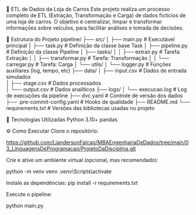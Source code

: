 🚗 ETL de Dados da Loja de Carros
Este projeto realiza um processo completo de ETL (Extração, Transformação e Carga) de dados fictícios de uma loja de carros. O objetivo é centralizar, limpar e transformar informações sobre veículos, para facilitar análises e tomada de decisões.

📂 Estrutura do Projeto
pipeline/
├── src/
│   ├── main.py                # Executável principal
│   ├── task.py                # Definição da classe base Task
│   ├── pipeline.py            # Definição da classe Pipeline
│   ├── tasks/
│   │   ├── extrair.py         # Tarefa: Extração
│   │   ├── transformar.py     # Tarefa: Transformação
│   │   └── carregar.py        # Tarefa: Carga
│   └── utils/
│       └── logger.py          # Funções auxiliares (log, tempo, etc)
├── data/
│   ├── input.csv              # Dados de entrada simulados\
│   ├── stage.csv              # Dados processados\
│   └── output.csv             # Dados analíticos
├── logs/
│   └── execucao.log           # Log de execuções da pipeline
├── dvc.yaml                   # Controle de versão dos dados
├── .pre-commit-config.yaml    # Hooks de qualidade
├── README.md
└── requirements.txt           # Versões das bibliotecas usadas no projeto

🔧 Tecnologias Utilizadas
Python 3.10+
pandas

⚙️ Como Executar
Clone o repositório:

https://github.com/LiandersonFalcao/MBAEngenhariaDeDados/tree/main/03_LinguagensDeProgramacao/ProjetoDaDisciplina.git

Crie e ative um ambiente virtual (opcional, mas recomendado):

python -m venv venv
.venv\Scripts\activate

Instale as dependências:
pip install -r requirements.txt

Execute o pipeline:

python main.py